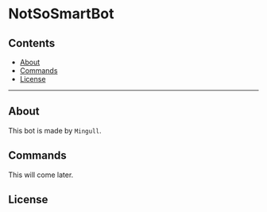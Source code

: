 # NotSoSmartBot

## Contents

- [About](#about)
- [Commands](#commands)
- [License](#license)

---

## About

This bot is made by `Mingull`.

## Commands

This will come later.

## License
